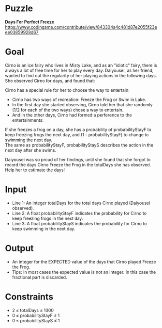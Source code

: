 # Puzzle
**Days For Perfect Freeze** https://www.codingame.com/contribute/view/843304a4c481d87e2055f23eee03859928d67

# Goal
Cirno is an ice fairy who lives in Misty Lake, and as an "idiotic" fairy, there is always a lot of free time for her to play every day. Daiyousei, as her friend, wanted to find out the regularity of her playing actions in the following days. She observed Cirno for days, and found that:

Cirno has a special rule for her to choose the way to entertain:  
* Cirno has two ways of recreation: Freeze the Frog or Swim in Lake.
* In the first day she started observing, Cirno told her that she randomly (1/2 for each of the two ways) chose a way to entertain.
* And in the other days, Cirno had formed a perference to the entertainments:

If she freezes a frog on a day, she has a probability of probabilityStayF to keep freezing frogs the next day, and (1 - probabilityStayF) to change to swimming the next day.  
The same as probabilityStayF, probabilityStayS describes the action in the next day after she swims.

Daiyousei was so proud of her findings, until she found that she forgot to record the days Cirno Freeze the Frog in the totalDays she has observed. Help her to estimate the days!

# Input
* Line 1: An integer totalDays for the total days Cirno played (Daiyousei observed).
* Line 2: A float probabilityStayF indicates the probability for Cirno to keep freezing frogs in the next day.
* Line 3: A float probabilityStayS indicates the probability for Cirno to keep swimming in the next day.

# Output
* An integer for the EXPECTED value of the days that Cirno played Freeze the Frog.
* Tips: In most cases the expected value is not an integer. In this case the fractional part is discarded.

# Constraints
* 2 ≤ totalDays ≤ 1000
* 0 ≤ probabilityStayF ≤ 1
* 0 ≤ probabilityStayS ≤ 1
